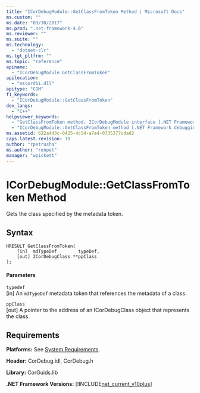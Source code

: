 ```yaml
---
title: "ICorDebugModule::GetClassFromToken Method | Microsoft Docs"
ms.custom: ""
ms.date: "03/30/2017"
ms.prod: ".net-framework-4.6"
ms.reviewer: ""
ms.suite: ""
ms.technology: 
  - "dotnet-clr"
ms.tgt_pltfrm: ""
ms.topic: "reference"
apiname: 
  - "ICorDebugModule.GetClassFromToken"
apilocation: 
  - "mscordbi.dll"
apitype: "COM"
f1_keywords: 
  - "ICorDebugModule::GetClassFromToken"
dev_langs: 
  - "C++"
helpviewer_keywords: 
  - "GetClassFromToken method, ICorDebugModule interface [.NET Framework debugging]"
  - "ICorDebugModule::GetClassFromToken method [.NET Framework debugging]"
ms.assetid: 622a4d3c-0425-4c54-a7e4-0735377cdad2
caps.latest.revision: 10
author: "rpetrusha"
ms.author: "ronpet"
manager: "wpickett"
---
```

# ICorDebugModule::GetClassFromToken Method
Gets the class specified by the metadata token.  
  
## Syntax  
  
```  
HRESULT GetClassFromToken(  
    [in]  mdTypeDef        typeDef,  
    [out] ICorDebugClass **ppClass  
);  
```  
  
#### Parameters  
 `typedef`  
 [in] An `mdTypeDef` metadata token that references the metadata of a class.  
  
 `ppClass`  
 [out] A pointer to the address of an ICorDebugClass object that represents the class.  
  
## Requirements  
 **Platforms:** See [System Requirements](../../../../docs/framework/getting-started/system-requirements.md).  
  
 **Header:** CorDebug.idl, CorDebug.h  
  
 **Library:** CorGuids.lib  
  
 **.NET Framework Versions:** [!INCLUDE[net_current_v10plus](../../../../includes/net-current-v10plus-md.md)]